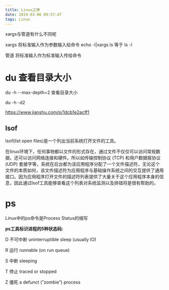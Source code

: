 ```yaml
---
title: Linux之禅
date: 2019-03-06 09:57:47
tags: Linux
---
```


xargs与管道有什么不同呢



xargs 将标准输入作为参数输入给命令           echo -l|xargs ls     等于  ls -l

管道 将标准输入作为标准输入传给命令     



# du 查看目录大小

du -h --max-depth=2  查看目录大小

du -h -d2 



<https://www.jianshu.com/p/1dcb1e2acff1>



## lsof

lsof(list open files)是一个列出当前系统打开文件的工具。

在linux环境下，任何事物都以文件的形式存在，通过文件不仅仅可以访问常规数据，还可以访问网络连接和硬件。所以如传输控制协议 (TCP) 和用户数据报协议 (UDP) 套接字等，系统在后台都为该应用程序分配了一个文件描述符，无论这个文件的本质如何，该文件描述符为应用程序与基础操作系统之间的交互提供了通用接口。因为应用程序打开文件的描述符列表提供了大量关于这个应用程序本身的信息，因此通过lsof工具能够查看这个列表对系统监测以及排错将是很有帮助的。



# ps

Linux中的ps命令是Process Status的缩写

**ps工具标识进程的5种状态码:** 

D 不可中断 uninterruptible sleep (usually IO) 

R 运行 runnable (on run queue) 

S 中断 sleeping 

T 停止 traced or stopped 

Z 僵死 a defunct (”zombie”) process 